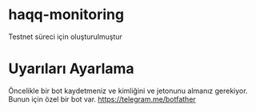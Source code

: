 # haqq-monitoring
Testnet süreci için oluşturulmuştur
# Uyarıları Ayarlama
Öncelikle bir bot kaydetmeniz ve kimliğini ve jetonunu almanız gerekiyor. Bunun için özel bir bot var. https://telegram.me/botfather 

